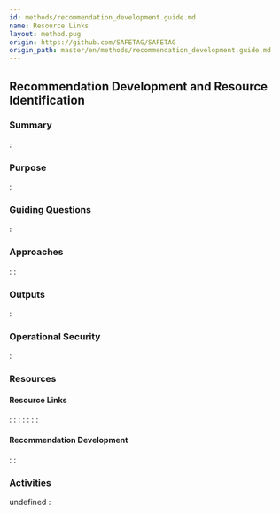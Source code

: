 ```yaml
---
id: methods/recommendation_development.guide.md
name: Resource Links 
layout: method.pug
origin: https://github.com/SAFETAG/SAFETAG
origin_path: master/en/methods/recommendation_development.guide.md
---
```

## Recommendation Development and Resource Identification

### Summary

:[](../reporting/recommendation_development/summary.md)
### Purpose

:[](../reporting/recommendation_development/purpose.md)
### Guiding Questions

:[](../reporting/recommendation_development/guiding_questions.md)
### Approaches

:[](../reporting/recommendation_development/approaches.md)
:[](../reporting/recommendation_development/activities.md)
### Outputs

:[](../reporting/recommendation_development/output.md)
### Operational Security

:[](../reporting/recommendation_development/operational_security.md)
### Resources
<div class="greybox">

#### Resource Links 

:[](../references/resource_identification.overview.md)
:[](../references/digital_security_guides.md)
:[](../references/digi_sec_tech_reference_guides.md)
:[](../references/financial_resources.md)
:[](../references/training_resources.md)
:[](../references/emergency_resources.md)
:[](../references/resource_lists.md)
#### Recommendation Development

:[](../references/recommendation_development.overview.md)
:[](../references/identifying_recommendations.md)
</div>

### Activities

undefined
:[](../references/footnotes.md)

